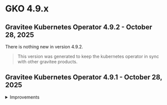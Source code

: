 # GKO 4.9.x

## Gravitee Kubernetes Operator 4.9.2 - October 28, 2025

There is nothing new in version 4.9.2.

> This version was generated to keep the kubernetes operator in sync with other gravitee products.

## Gravitee Kubernetes Operator 4.9.1 - October 28, 2025
    
<details>
<summary>Improvements</summary>

  **GKO**

  * Add support for configuring APIM HTTP client with a custom truststore [#10929](https://github.com/gravitee-io/issues/issues/10929)

</details>


